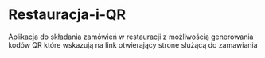 # Restauracja-i-QR
Aplikacja do składania zamówień w restauracji z możliwością generowania kodów QR które wskazują na link otwierający strone służącą do zamawiania
